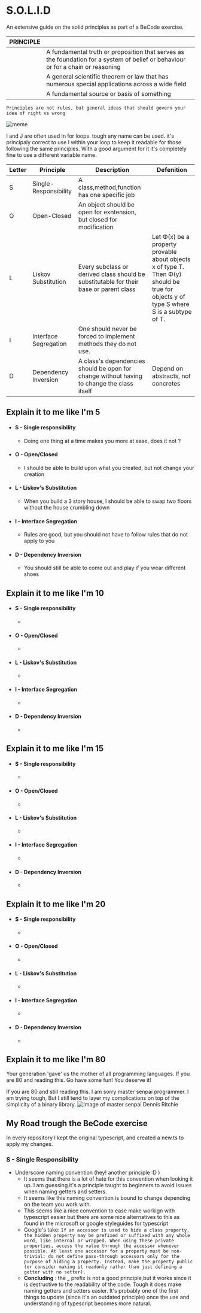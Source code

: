 # S.O.L.I.D

An extensive guide on the solid principles as part of a BeCode exercise.

| PRINCIPLE |                                                                                                                                  |
| --------- | -------------------------------------------------------------------------------------------------------------------------------- |
|           | A fundamental truth or proposition that serves as the foundation for a system of belief or behaviour or for a chain or reasoning |
|           | A general scientific theorem or law that has numerous special applications across a wide field                                   |
|           | A fundamental source or basis of something                                                                                       |

`Principles are not rules, but general ideas that should govern your idea of right vs wrong`

![meme](./repo-assets/it-s-the-law.png)

I and J are often used in for loops. tough any name can be used. it's principaly correct to use I within your loop to keep it readable for those following the same principles. With a good argument for it it's completely fine to use a different variable name.

| Letter | Principle             | Description                                                                                | Defenition                                                                                                                             |
| ------ | --------------------- | ------------------------------------------------------------------------------------------ | -------------------------------------------------------------------------------------------------------------------------------------- |
| S      | Single-Responsibility | A class,method,function has one specific job                                               |
| O      | Open-Closed           | An object should be open for exntension, but closed for modification                       |
| L      | Liskov Substitution   | Every subclass or derived class should be substitutable for their base or parent class     | Let Φ(x) be a property provable about objects x of type T. Then Φ(y) should be true for objects y of type S where S is a subtype of T. |
| I      | Interface Segregation | One should never be forced to implement methods they do not use.                           |
| D      | Dependency Inversion  | A class's dependencies should be open for change without having to change the class itself | Depend on abstracts, not concretes                                                                                                     |

## Explain it to me like I'm 5

- #### S - Single responsibility
  - Doing one thing at a time makes you more at ease, does it not ?
- #### O - Open/Closed
  - I should be able to build upon what you created, but not change your creation
- #### L - Liskov's Substitution
  - When you build a 3 story house, I should be able to swap two floors without the house crumbling down
- #### I - Interface Segregation
  - Rules are good, but you should not have to follow rules that do not apply to you
- #### D - Dependency Inversion
  - You should still be able to come out and play if you wear different shoes

## Explain it to me like I'm 10

- #### S - Single responsibility
  -
- #### O - Open/Closed
  -
- #### L - Liskov's Substitution
  -
- #### I - Interface Segregation
  -
- #### D - Dependency Inversion
  -

## Explain it to me like I'm 15

- #### S - Single responsibility
  -
- #### O - Open/Closed
  -
- #### L - Liskov's Substitution
  -
- #### I - Interface Segregation
  -
- #### D - Dependency Inversion
  -

## Explain it to me like I'm 20

- #### S - Single responsibility
  -
- #### O - Open/Closed
  -
- #### L - Liskov's Substitution
  -
- #### I - Interface Segregation
  -
- #### D - Dependency Inversion
  -

## Explain it to me like I'm 80

Your generation 'gave' us the mother of all programming languages. If you are 80 and reading this. Go have some fun! You deserve it!

If you are 80 and still reading this. I am sorry master senpai programmer. I am trying tough, But I still tend to layer my complications on top of the simplicity of a binary library.
![Image of master senpai Dennis Ritchie](./repo-assets/Dennis-Simple.jpeg)

## My Road trough the BeCode exercise

In every repository I kept the original typescript, and created a new.ts to apply my changes.

### S - Single Responsibility

- Underscore naming convention (hey! another principle :D )
  - It seems that there is a lot of hate for this convention when looking it up. I am guessing it's a principle taught to beginners to avoid issues when naming getters and setters.
  - It seems like this naming convention is bound to change depending on the team you work with.
  - This seems like a nice convention to ease make workign with typescript easier but there are some nice alternatives to this as found in the microsoft or google styleguides for typescript
  - Google's take:
    `If an accessor is used to hide a class property, the hidden property may be prefixed or suffixed with any whole word, like internal or wrapped. When using these private properties, access the value through the accessor whenever possible. At least one accessor for a property must be non-trivial: do not define pass-through accessors only for the purpose of hiding a property. Instead, make the property public (or consider making it readonly rather than just defining a getter with no setter).`
  - **Concluding** : the \_ prefix is not a good principle,but it works since it is destructive to the readability of the code. Tough it does make naming getters and setters easier. It's probably one of the first things to update (since it's an outdated principle) once the use and understanding of typescript becomes more natural.
